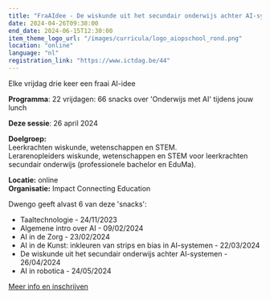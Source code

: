 ```yaml
---
title: "FraAIdee - De wiskunde uit het secundair onderwijs achter AI-systemen"
date: 2024-04-26T09:30:00
end_date: 2024-06-15T12:30:00
item_theme_logo_url: "/images/curricula/logo_aiopschool_rond.png"
location: "online"
language: "nl"
registration_link: "https://www.ictdag.be/44"
---
```

Elke vrijdag drie keer een fraai AI-idee 

**Programma**: 22 vrijdagen: 66 snacks over 'Onderwijs met AI' tijdens jouw lunch

**Deze sessie**: 26 april 2024

**Doelgroep:**<br>
Leerkrachten wiskunde, wetenschappen en STEM.<br>
Lerarenopleiders wiskunde, wetenschappen en STEM voor leerkrachten secundair onderwijs (professionele bachelor en EduMa).

**Locatie:** online<br>
**Organisatie:** Impact Connecting Education

Dwengo geeft alvast 6 van deze 'snacks':
- Taaltechnologie - 24/11/2023
- Algemene intro over AI - 09/02/2024
- AI in de Zorg - 23/02/2024
- AI in de Kunst: inkleuren van strips en bias in AI-systemen - 22/03/2024
- De wiskunde uit het secundair onderwijs achter AI-systemen - 26/04/2024
- AI in robotica - 24/05/2024
  
[Meer info en inschrijven](https://www.ictdag.be/44)
